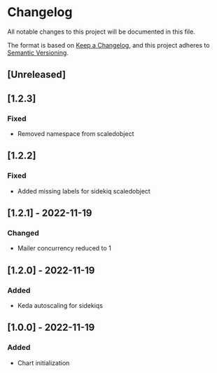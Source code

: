 # Changelog
All notable changes to this project will be documented in this file.

The format is based on [Keep a Changelog](https://keepachangelog.com/en/1.0.0/),
and this project adheres to [Semantic Versioning](https://semver.org/spec/v2.0.0.html).

## [Unreleased]

## [1.2.3]
### Fixed
- Removed namespace from scaledobject

## [1.2.2]
### Fixed
- Added missing labels for sidekiq scaledobject

## [1.2.1] - 2022-11-19
### Changed
- Mailer concurrency reduced to 1

## [1.2.0] - 2022-11-19
### Added
- Keda autoscaling for sidekiqs

## [1.0.0] - 2022-11-19
### Added
- Chart initialization
